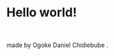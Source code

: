
<!DOCTYPE html>
<html>
  <head>
    <title>My First Page</title>
  </head>
  <body>
    <h1>Hello world!</h1>
    <p> made by Ogoke Daniel Chidiebube .</p>
  </body>
</html>
